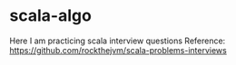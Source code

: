 # scala-algo
Here I am practicing scala interview questions
Reference: https://github.com/rockthejvm/scala-problems-interviews
